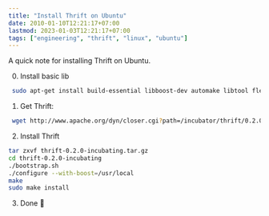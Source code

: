 ```yaml
---
title: "Install Thrift on Ubuntu"
date: 2010-01-10T12:21:17+07:00
lastmod: 2023-01-03T12:21:17+07:00
tags: ["engineering", "thrift", "linux", "ubuntu"]
---
```


A quick note for installing Thrift on Ubuntu.

<!--more-->


0. Install basic lib

```sh
 sudo apt-get install build-essential libboost-dev automake libtool flex bison pkg-config
```

1. Get Thrift:

```sh
 wget http://www.apache.org/dyn/closer.cgi?path=/incubator/thrift/0.2.0-incubating/thrift-0.2.0-incubating.tar.gz
```

2. Install Thrift

```sh
tar zxvf thrift-0.2.0-incubating.tar.gz
cd thrift-0.2.0-incubating
./bootstrap.sh
./configure --with-boost=/usr/local
make
sudo make install
```

3. Done 🙂
